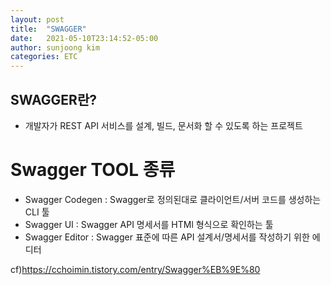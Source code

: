 ```yaml
---
layout: post
title:  "SWAGGER"
date:   2021-05-10T23:14:52-05:00
author: sunjoong kim
categories: ETC
---
```


## SWAGGER란?

- 개발자가 REST API 서비스를 설계, 빌드, 문서화 할 수 있도록 하는 프로젝트

# Swagger TOOL 종류
- Swagger Codegen : Swagger로 정의된대로 클라이언트/서버 코드를 생성하는 CLI 툴
- Swagger UI : Swagger API 명세서를 HTMl 형식으로 확인하는 툴
- Swagger Editor : Swagger 표준에 따른 API 설계서/명세서를 작성하기 위한 에디터


cf)https://cchoimin.tistory.com/entry/Swagger%EB%9E%80
